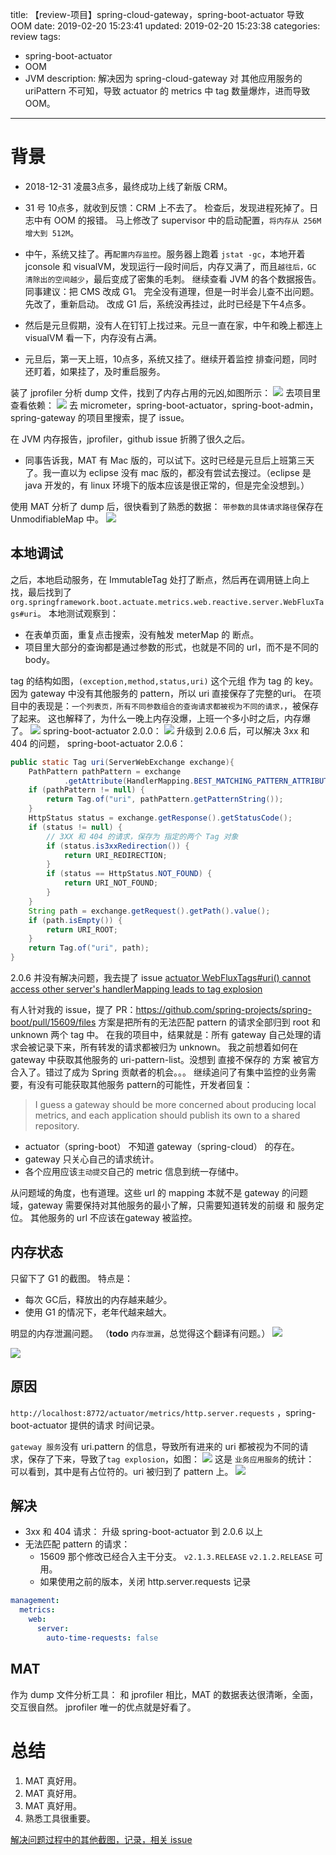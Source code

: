 title: 【review-项目】spring-cloud-gateway，spring-boot-actuator 导致 OOM
date: 2019-02-20 15:23:41
updated: 2019-02-20 15:23:38
categories: review
tags: 
- spring-boot-actuator
- OOM
- JVM
description: 解决因为 spring-cloud-gateway 对 其他应用服务的 uriPattern 不可知，导致 actuator 的 metrics 中 tag 数量爆炸，进而导致 OOM。 
---

# 背景
- 2018-12-31 凌晨3点多，最终成功上线了新版 CRM。
- 31 号 10点多，就收到反馈：CRM 上不去了。
检查后，发现进程死掉了。日志中有 OOM 的报错。
马上修改了 supervisor 中的启动配置，`将内存从 256M 增大到 512M`。
- 中午，系统又挂了。再`配置内存监控`。服务器上跑着 `jstat -gc`，本地开着 jconsole 和 visualVM，发现运行一段时间后，内存又满了，而且`越往后，GC 清除出的空间越少`，最后变成了密集的毛刺。
继续查看 JVM 的各个数据报告。
同事建议：把 CMS 改成 G1。
完全没有道理，但是一时半会儿查不出问题。先改了，重新启动。
改成 G1 后，系统没再挂过，此时已经是下午4点多。
- 然后是元旦假期，没有人在钉钉上找过来。元旦一直在家，中午和晚上都连上 visualVM 看一下，内存没有占满。

- 元旦后，第一天上班，10点多，系统又挂了。继续开着监控 排查问题，同时还盯着，如果挂了，及时重启服务。

装了 jprofiler 分析 dump 文件，找到了内存占用的元凶,如图所示：
![](https://user-images.githubusercontent.com/5629307/50624685-8a68a600-0f5d-11e9-926d-0e5e6476ad2c.png)
去项目里查看依赖：
![](https://user-images.githubusercontent.com/5629307/50582177-62187300-0e9b-11e9-8b48-b55e37ad20d8.png)
去 micrometer，spring-boot-actuator，spring-boot-admin，spring-gateway 的项目里搜索，提了 issue。

在 JVM 内存报告，jprofiler，github issue 折腾了很久之后。
- 同事告诉我，MAT 有 Mac 版的，可以试下。这时已经是元旦后上班第三天了。我一直以为 eclipse 没有 mac 版的，都没有尝试去搜过。（eclipse 是 java 开发的，有 linux 环境下的版本应该是很正常的，但是完全没想到。）

使用 MAT 分析了 dump 后，很快看到了熟悉的数据：
`带参数的具体请求路径`保存在 UnmodifiableMap 中。
![](https://user-images.githubusercontent.com/5629307/50626579-f51fde80-0f69-11e9-9f54-b3781c25ef16.png)
## 本地调试
之后，本地启动服务，在 ImmutableTag 处打了断点，然后再在调用链上向上找，最后找到了`org.springframework.boot.actuate.metrics.web.reactive.server.WebFluxTags#uri`。
本地测试观察到：
- 在表单页面，重复点击搜索，没有触发 meterMap 的 断点。
- 项目里大部分的查询都是通过参数的形式，也就是不同的 url，而不是不同的 body。

tag 的结构如图，`(exception,method,status,uri)` 这个元组 作为 tag 的 key。
因为 gateway 中没有其他服务的 pattern，所以 uri 直接保存了完整的uri。
在项目中的表现是：`一个列表页，所有不同参数组合的查询请求都被视为不同的请求，`，被保存了起来。
这也解释了，为什么一晚上内存没爆，上班一个多小时之后，内存爆了。
![](https://user-images.githubusercontent.com/5629307/50630346-7764ce80-0f7b-11e9-871a-519af3a6a8b6.png)
spring-boot-actuator 2.0.0：
![](https://user-images.githubusercontent.com/5629307/50630540-38834880-0f7c-11e9-8aa5-31b4a4fe8a80.png)
升级到 2.0.6 后，可以解决 3xx 和 404 的问题，
spring-boot-actuator 2.0.6：
```java
public static Tag uri(ServerWebExchange exchange){
	PathPattern pathPattern = exchange
			.getAttribute(HandlerMapping.BEST_MATCHING_PATTERN_ATTRIBUTE);
	if (pathPattern != null) {
		return Tag.of("uri", pathPattern.getPatternString());
	}
	HttpStatus status = exchange.getResponse().getStatusCode();
	if (status != null) {
        // 3XX 和 404 的请求，保存为 指定的两个 Tag 对象
		if (status.is3xxRedirection()) {
			return URI_REDIRECTION;
		}
		if (status == HttpStatus.NOT_FOUND) {
			return URI_NOT_FOUND;
		}
	}
	String path = exchange.getRequest().getPath().value();
	if (path.isEmpty()) {
		return URI_ROOT;
	}
	return Tag.of("uri", path);
}
```
2.0.6 并没有解决问题，我去提了 issue [actuator WebFluxTags#uri() cannot access other server's handlerMapping leads to tag explosion](https://github.com/spring-projects/spring-boot/issues/15608)

有人针对我的 issue，提了 PR：https://github.com/spring-projects/spring-boot/pull/15609/files
方案是把所有的无法匹配 pattern 的请求全部归到 root 和 unknown 两个 tag 中。
在我的项目中，结果就是：所有 gateway 自己处理的请求会被记录下来，所有转发的请求都被归为 unknown。
我之前想着如何在 gateway 中获取其他服务的 uri-pattern-list。没想到 直接不保存的 方案 被官方合入了。错过了成为 Spring 贡献者的机会。。。
继续追问了有集中监控的业务需要，有没有可能获取其他服务 pattern的可能性，开发者回复：
> I guess a gateway should be more concerned about producing local metrics, and each application should publish its own to a shared repository.

- actuator（spring-boot） 不知道 gateway（spring-cloud） 的存在。
- gateway 只关心自己的请求统计。
- 各个应用应该`主动提交`自己的 metric 信息到统一存储中。

从问题域的角度，也有道理。这些 url 的 mapping 本就不是 gateway 的问题域，gateway 需要保持对其他服务的最小了解，只需要知道转发的前缀 和 服务定位。
其他服务的 url 不应该在gateway 被监控。

## 内存状态
只留下了 G1 的截图。
特点是：
- 每次 GC后，释放出的内存越来越少。
- 使用 G1 的情况下，老年代越来越大。

明显的内存泄漏问题。
（**todo** `内存泄漏`，总觉得这个翻译有问题。）
![](https://user-images.githubusercontent.com/5629307/50622373-829e0700-0f47-11e9-92df-40b87a5fd9ba.png)

![](https://user-images.githubusercontent.com/5629307/53032875-b8bd2900-34aa-11e9-8042-9bba91e9b1bf.png)


## 原因
`http://localhost:8772/actuator/metrics/http.server.requests` ，spring-boot-actuator 提供的请求 时间记录。

`gateway 服务`没有 uri.pattern 的信息，导致所有进来的 uri 都被视为不同的请求，保存了下来，导致了`tag explosion`，如图：
![](https://user-images.githubusercontent.com/5629307/50676374-00890d80-102f-11e9-8c80-bb946f31485f.png)
这是 `业务应用服务`的统计：
可以看到，其中是有占位符的。uri 被归到了 pattern 上。
![](https://user-images.githubusercontent.com/5629307/50676336-c881ca80-102e-11e9-9950-e476fde5eac4.png)
## 解决
- 3xx 和 404 请求：
升级 spring-boot-actuator 到 2.0.6 以上
- 无法匹配 pattern 的请求：
  - 15609 那个修改已经合入主干分支。 `v2.1.3.RELEASE` `v2.1.2.RELEASE` 可用。
  - 如果使用之前的版本，关闭 http.server.requests 记录
```yaml
management:
  metrics:
    web:
      server:
        auto-time-requests: false
```

## MAT
作为 dump 文件分析工具：
和 jprofiler 相比，MAT 的数据表达很清晰，全面，交互很自然。
jprofiler 唯一的优点就是好看了。
# 总结
1. MAT 真好用。
2. MAT 真好用。
3. MAT 真好用。
4. 熟悉工具很重要。

[解决问题过程中的其他截图，记录，相关 issue](https://github.com/youzipi/notes/issues/3)